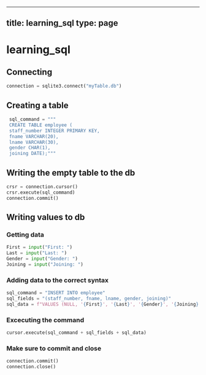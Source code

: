 
---
title: learning_sql
type: page
---
# learning_sql

## Connecting
```py
connection = sqlite3.connect("myTable.db")
```

## Creating a table
```py
 sql_command = """
 CREATE TABLE employee (
 staff_number INTEGER PRIMARY KEY,
 fname VARCHAR(20),
 lname VARCHAR(30),
 gender CHAR(1),
 joining DATE);"""
```

## Writing the empty table to the db
```py
crsr = connection.cursor()
crsr.execute(sql_command)
connection.commit()
```

## Writing values to db
### Getting data
```py
First = input("First: ")
Last = input("Last: ")
Gender = input("Gender: ")
Joining = input("Joining: ")
```
### Adding data to the correct syntax
```py
sql_command = "INSERT INTO employee"
sql_fields = "(staff_number, fname, lname, gender, joining)"
sql_data = f"VALUES (NULL, '{First}', '{Last}', '{Gender}', '{Joining}');"
```
### Excecuting the command
```py
cursor.execute(sql_command + sql_fields + sql_data)
```
### Make sure to commit and close
```py
connection.commit()
connection.close()
```


